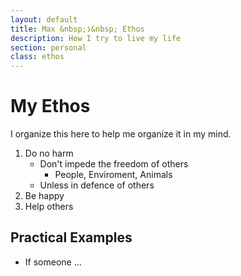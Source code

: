 ```yaml
---
layout: default
title: Max &nbsp;❭&nbsp; Ethos
description: How I try to live my life
section: personal
class: ethos
---
```


<div class="article" markdown="1">

# My Ethos
I organize this here to help me organize it in my mind.

1. Do no harm
    * Don't impede the freedom of others
        * People, Enviroment, Animals
    * Unless in defence of others
2. Be happy
3. Help others

## Practical Examples
* If someone ...
</div>
